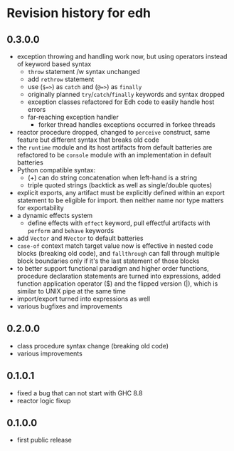 # Revision history for edh

## 0.3.0.0

- exception throwing and handling work now, but using operators instead of
  keyword based syntax
  - `throw` statement /w syntax unchanged
  - add `rethrow` statement
  - use (`$=>`) as `catch` and (`@=>`) as `finally`
  - originally planned `try`/`catch`/`finally` keywords and syntax dropped
  - exception classes refactored for Edh code to easily handle host errors
  - far-reaching exception handler
    - forker thread handles exceptions occurred in forkee threads
- reactor procedure dropped, changed to `perceive` construct, same feature
  but different syntax that breaks old code
- the `runtime` module and its host artifacts from default batteries are
  refactored to be `console` module with an implementation in default
  batteries
- Python compatible syntax:
  - (+) can do string concatenation when left-hand is a string
  - triple quoted strings (backtick as well as single/double quotes)
- explicit exports, any artifact must be explicitly defined within an
  export statement to be eligible for import. then neither name nor type
  matters for exportability
- a dynamic effects system
  - define effects with `effect` keyword, pull effectful artifacts with
    `perform` and `behave` keywords
- add `Vector` and `MVector` to default batteries
- `case-of` context match target value now is effective in nested code
  blocks (breaking old code), and `fallthrough` can fall through multiple
  block boundaries only if it's the last statement of those blocks
- to better support functional paradigm and higher order functions,
  procedure declaration statements are turned into expressions, added function
  application operator (\$) and the flipped version (|), which is similar to
  UNIX pipe at the same time
- import/export turned into expressions as well
- various bugfixes and improvements

## 0.2.0.0

- class procedure syntax change (breaking old code)
- various improvements

## 0.1.0.1

- fixed a bug that can not start with GHC 8.8
- reactor logic fixup

## 0.1.0.0

- first public release
